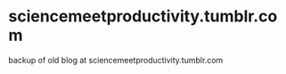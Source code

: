sciencemeetproductivity.tumblr.com
==================================

backup of old blog at sciencemeetproductivity.tumblr.com
